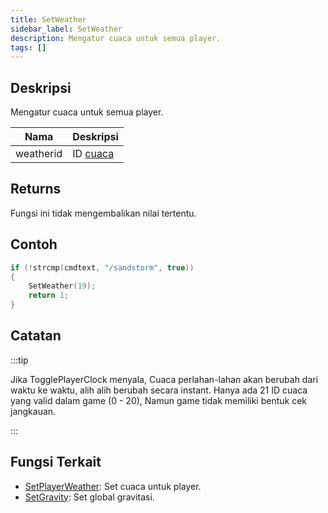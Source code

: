 ```yaml
---
title: SetWeather
sidebar_label: SetWeather
description: Mengatur cuaca untuk semua player.
tags: []
---
```


## Deskripsi

Mengatur cuaca untuk semua player.

| Nama      | Deskripsi                                      |
| --------- | ------------------------------------------------ |
| weatherid | ID [cuaca](../resources/weatherid)|

## Returns

Fungsi ini tidak mengembalikan nilai tertentu.

## Contoh

```c
if (!strcmp(cmdtext, "/sandstorm", true))
{
    SetWeather(19);
    return 1;
}
```

## Catatan

:::tip

Jika TogglePlayerClock menyala, Cuaca perlahan-lahan akan berubah dari waktu ke waktu, alih alih berubah secara instant. Hanya ada 21 ID cuaca yang valid dalam game (0 - 20), Namun game tidak memiliki bentuk cek jangkauan.

:::

## Fungsi Terkait

- [SetPlayerWeather](SetPlayerWeather): Set cuaca untuk player.
- [SetGravity](SetGravity): Set global gravitasi.
